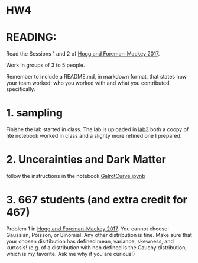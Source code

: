 
# HW4

# READING: 

Read the Sessions 1 and 2 of [Hogg and Foreman-Mackey 2017](https://arxiv.org/pdf/1710.06068.pdf).

Work in groups of 3 to 5 people. 

Remember to include a README.md, in markdown format, that states how your team worked: who you worked with and what you contributed specifically.

# 1. sampling

Finishe the lab started in class.  The lab is uploaded in [lab3](https://github.com/fedhere/DSPS/blob/master/lab3/labPI_inclass.ipynb) both a coopy of hte notebook worked in class and a slighty more refined one I prepared.


# 2. Uncerainties and Dark Matter 

follow the instructions in the notebook [GalrotCurve.ipynb](GalrotCurve.ipynb)

# 3. 667 students (and extra credit for 467)

Problem 1 in [Hogg and Foreman-Mackey 2017](https://arxiv.org/pdf/1710.06068.pdf). You cannot choose: Gaussian, Poisson, or Binomial. Any other distribution is fine. Make sure that your chosen disrtibution has defined mean, variance, skewness, and kurtosis! (e.g. of a distribution with non defined is the Cauchy distribution, which is my favorite. Ask me why if you are curious!)

